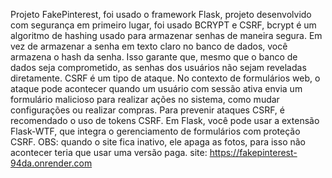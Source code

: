Projeto FakePinterest, foi usado o framework Flask, projeto desenvolvido com segurança em primeiro lugar, foi usado BCRYPT e CSRF,
bcrypt é um algoritmo de hashing usado para armazenar senhas de maneira segura. Em vez de armazenar a senha em texto claro no banco de dados, 
você armazena o hash da senha. Isso garante que, mesmo que o banco de dados seja comprometido, as senhas dos usuários não sejam reveladas diretamente.
CSRF é um tipo de ataque. No contexto de formulários web, o ataque pode acontecer quando um usuário com sessão ativa envia um formulário malicioso para realizar ações no sistema, 
como mudar configurações ou realizar compras.
Para prevenir ataques CSRF, é recomendado o uso de tokens CSRF. Em Flask, você pode usar a extensão Flask-WTF, que integra o gerenciamento de formulários com proteção CSRF.
OBS: quando o site fica inativo, ele apaga as fotos, para isso não acontecer teria que usar uma versão paga.
site: https://fakepinterest-94da.onrender.com
